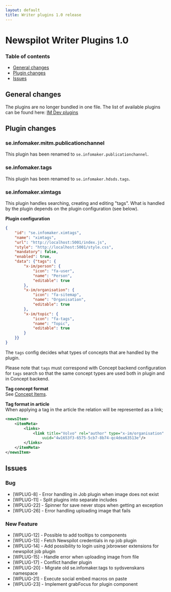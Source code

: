 ```yaml
---
layout: default
title: Writer plugins 1.0 release
---
```

# Newspilot Writer Plugins 1.0

### Table of contents
* [General changes](#general-changes)  
* [Plugin changes](#plugin-changes)  
* [Issues](#issues)

## General changes
The plugins are no longer bundled in one file.
The list of available plugins can be found here:
[IM Dev plugins](https://s3-eu-west-1.amazonaws.com/writer-dev-plugins)

## Plugin changes

### se.infomaker.mitm.publicationchannel  
This plugin has been renamed to `se.infomaker.publicationchannel`.

### se.infomaker.tags
This plugin has been renamed to `se.infomaker.hdsds.tags`.

### se.infomaker.ximtags
This plugin handles searching, creating and editing "tags". What is handled by the plugin depends on the plugin
configuration (see below).

**Plugin configuration**  

```json
{
    "id": "se.infomaker.ximtags",
    "name": "ximtags",
    "url": "http://localhost:5001/index.js",
    "style": "http://localhost:5001/style.css",
    "mandatory": false,
    "enabled": true,
    "data": {"tags": {
        "x-im/person": {
            "icon": "fa-user",
            "name": "Person",
            "editable": true
        },
        "x-im/organisation": {
            "icon": "fa-sitemap",
            "name": "Organisation",
            "editable": true
        },
        "x-im/topic": {
            "icon": "fa-tags",
            "name": "Topic",
            "editable": true
        }
    }}
}
```

The `tags` config decides what types of concepts that are handled by the plugin.

Please note that `tags` must correspond with Concept backend configuration for `tags` search so that the same
concept types are used both in plugin and in Concept backend.

**Tag concept format**  
See [Concept Items](https://github.com/Infomaker/writer-format/tree/master/newsml/conceptitem).

**Tag format in article**  
When applying a tag in the article the relation will be represented as a link; 
 
```xml
<newsItem>
    <itemMeta>
        <links>
            <link title="Volvo" rel="author" type="x-im/organisation" 
                uuid="4w1653f3-6575-5cb7-8b74-qc4dea63513e"/>                
        </links>
    </itemMeta>
</newsItem>
```

## Issues  

### Bug    
* [WPLUG-8] - Error handling in Job plugin when image does not exist
* [WPLUG-11] - Split plugins into separate includes
* [WPLUG-22] - Spinner for save never stops when getting an exception
* [WPLUG-26] - Error handling uploading image that fails

### New Feature  
* [WPLUG-12] - Possible to add tooltips to components
* [WPLUG-13] - Fetch Newspilot credentials in np job plugin
* [WPLUG-14] - Add possibility to login using jxbrowser extensions for newspilot job plugin
* [WPLUG-15] - Handle error when uploading image from file
* [WPLUG-17] - Conflict handler plugin
* [WPLUG-20] - Migrate old se.infomaker.tags to sydsvenskans namespace
* [WPLUG-21] - Execute social embed macros on paste
* [WPLUG-23] - Implement grabFocus for plugin component